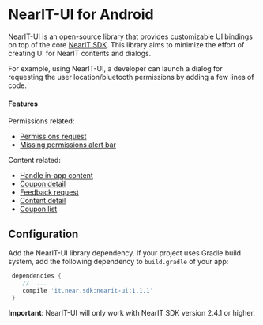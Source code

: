 # NearIT-UI for Android
NearIT-UI is an open-source library that provides customizable UI bindings on top of the core [NearIT SDK](https://github.com/nearit/Android-SDK).
This library aims to minimize the effort of creating UI for NearIT contents and dialogs.

For example, using NearIT-UI, a developer can launch a dialog for requesting the user location/bluetooth permissions by adding a few lines of code.

#### Features
Permissions related:
- [Permissions request](../docs/PERMISSIONS.md)
- [Missing permissions alert bar](../docs/PERMISSIONBAR.md)

Content related:
- [Handle in-app content](../docs/NOTIFICATIONS.md)
- [Coupon detail](../docs/COUPON.md)
- [Feedback request](../docs/FEEDBACK.md)
- [Content detail](../docs/CONTENT.md)
- [Coupon list](../docs/COUPON_LIST.md)

## Configuration
Add the NearIT-UI library dependency. If your project uses Gradle build system, add the following dependency to `build.gradle` of your app:

```groovy
 dependencies {
    //  ...
    compile 'it.near.sdk:nearit-ui:1.1.1'
 }
```

**Important**: NearIT-UI will only work with NearIT SDK version 2.4.1 or higher.